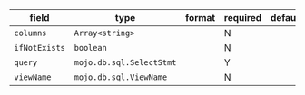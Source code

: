 | field | type | format | required | default | description |
|---|---|---|---|---|---|
| `columns` | `Array<string>` |  | N |  |
| `ifNotExists` | `boolean` |  | N |  |
| `query` | `mojo.db.sql.SelectStmt` |  | Y |  |  |
| `viewName` | `mojo.db.sql.ViewName` |  | N |  |  |

